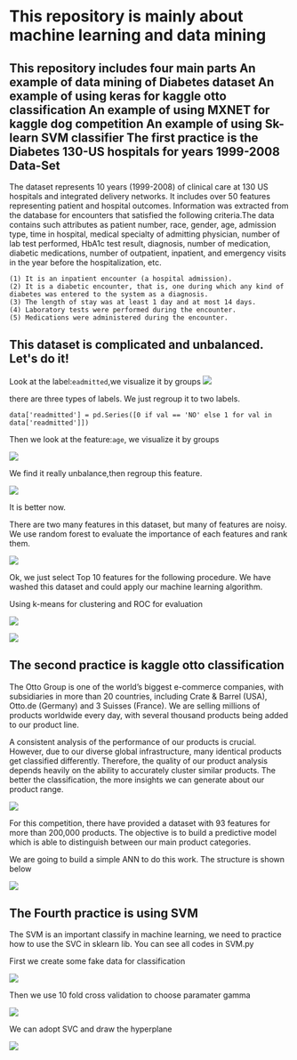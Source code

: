This repository is mainly about machine learning and data mining
====
This repository includes four main parts
		An example of data mining of Diabetes dataset
		An example of using keras for kaggle otto classification
		An example of using MXNET for kaggle dog competition
		An example of using Sk-learn SVM classifier
The first practice is the Diabetes 130-US hospitals for years 1999-2008 Data-Set
----

The dataset represents 10 years (1999-2008) of clinical care at 130 US hospitals and integrated delivery networks. It includes over 50 features representing patient and hospital outcomes. Information was extracted from the database for encounters that satisfied the following criteria.The data contains such attributes as patient number, race, gender, age, admission type, time in hospital, medical specialty of admitting physician, number of lab test performed, HbA1c test result, diagnosis, number of medication, diabetic medications, number of outpatient, inpatient, and emergency visits in the year before the hospitalization, etc.

	(1) It is an inpatient encounter (a hospital admission).
	(2) It is a diabetic encounter, that is, one during which any kind of diabetes was entered to the system as a diagnosis.
	(3) The length of stay was at least 1 day and at most 14 days.
	(4) Laboratory tests were performed during the encounter.
	(5) Medications were administered during the encounter.

This dataset is complicated and unbalanced. Let's do it!
----
Look at the label:`eadmitted`,we visualize it by groups
![](https://github.com/BoXiao123/data_mining/raw/master/img/Figure_1.png)

there are three types of labels. We just regroup it to two labels.

	data['readmitted'] = pd.Series([0 if val == 'NO' else 1 for val in data['readmitted']])

Then we look at the feature:`age`, we visualize it by groups

![](https://github.com/BoXiao123/data_mining/raw/master/img/Figure_2.png)

We find it really unbalance,then regroup this feature.

![](https://github.com/BoXiao123/data_mining/raw/master/img/Figure_3.png)

It is better now.

There are two many features in this dataset, but many of features are noisy. We use random forest to evaluate the importance of each features and rank them.

![](https://github.com/BoXiao123/data_mining/raw/master/img/Figure_4.png)

Ok, we just select Top 10 features for the following procedure. We have washed this dataset and could apply our machine learning algorithm. 

Using k-means for clustering and ROC for evaluation

![](https://github.com/BoXiao123/data_mining/raw/master/img/Figure_5.png)

![](https://github.com/BoXiao123/data_mining/raw/master/img/Figure_7.png)

The second practice is kaggle otto classification
-----
The Otto Group is one of the world’s biggest e-commerce companies, with subsidiaries in more than 20 countries, including Crate & Barrel (USA), Otto.de (Germany) and 3 Suisses (France). We are selling millions of products worldwide every day, with several thousand products being added to our product line.

A consistent analysis of the performance of our products is crucial. However, due to our diverse global infrastructure, many identical products get classified differently. Therefore, the quality of our product analysis depends heavily on the ability to accurately cluster similar products. The better the classification, the more insights we can generate about our product range.

![](https://github.com/BoXiao123/data_mining/raw/master/img/11.jpg)

For this competition, there have provided a dataset with 93 features for more than 200,000 products. The objective is to build a predictive model which is able to distinguish between our main product categories.

We are going to build a simple ANN to do this work. The structure is shown below

![](https://github.com/BoXiao123/data_mining/raw/master/img/12.jpg)


The Fourth practice is using SVM
----
The SVM is an important classify in machine learning, we need to practice how to use the SVC in sklearn lib. You can see all codes in SVM.py

First we create some fake data for classification

![](https://github.com/BoXiao123/data_mining/raw/master/img/Figure_8.png)

Then we use 10 fold cross validation to choose paramater gamma

![](https://github.com/BoXiao123/data_mining/raw/master/img/Figure_9.png)

We can adopt SVC and draw the hyperplane

![](https://github.com/BoXiao123/data_mining/raw/master/img/Figure_10.png)



